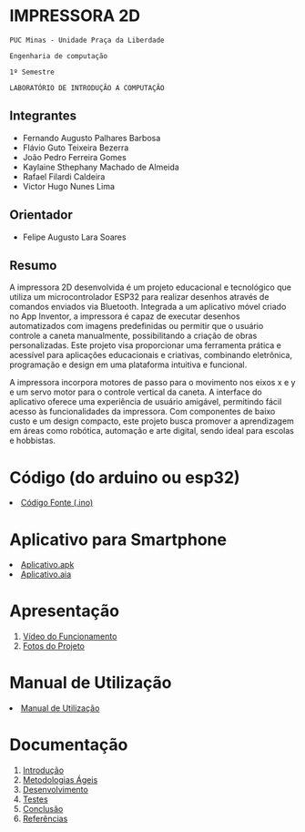 # IMPRESSORA 2D

`PUC Minas - Unidade Praça da Liberdade`

`Engenharia de computação`

`1º Semestre`

`LABORATÓRIO DE INTRODUÇÃO A COMPUTAÇÃO`


## Integrantes

* Fernando Augusto Palhares Barbosa
* Flávio Guto Teixeira Bezerra 
* João Pedro Ferreira Gomes
* Kaylaine Sthephany Machado de Almeida
* Rafael Filardi Caldeira
* Victor Hugo Nunes Lima

## Orientador

* Felipe Augusto Lara Soares

## Resumo

A impressora 2D desenvolvida é um projeto educacional e tecnológico que utiliza um microcontrolador ESP32 para realizar desenhos através de comandos enviados via Bluetooth. Integrada a um aplicativo móvel criado no App Inventor, a impressora é capaz de executar desenhos automatizados com imagens predefinidas ou permitir que o usuário controle a caneta manualmente, possibilitando a criação de obras personalizadas. Este projeto visa proporcionar uma ferramenta prática e acessível para aplicações educacionais e criativas, combinando eletrônica, programação e design em uma plataforma intuitiva e funcional.

A impressora incorpora motores de passo para o movimento nos eixos x e y e um servo motor para o controle vertical da caneta. A interface do aplicativo oferece uma experiência de usuário amigável, permitindo fácil acesso às funcionalidades da impressora. Com componentes de baixo custo e um design compacto, este projeto busca promover a aprendizagem em áreas como robótica, automação e arte digital, sendo ideal para escolas e hobbistas.

# Código (do arduino ou esp32)

<li><a href="Codigo"> Código Fonte (.ino)</a></li>

# Aplicativo para Smartphone

<li><a href="App/Impressora2d_2.apk"> Aplicativo.apk </a></li>
<li><a href="App/Impressora2d_2.aia"> Aplicativo.aia </a></li>

# Apresentação

<ol>
<li><a href="Apresentacao"> Vídeo do Funcionamento</a></li>
<li><a href="Apresentacao/README.md"> Fotos do Projeto</a></li>
</ol>

# Manual de Utilização

<li><a href="Manual/manual de utilização.md"> Manual de Utilização</a></li>


# Documentação

<ol>
<li><a href="Documentacao/01-Introducão.md"> Introdução</a></li>
<li><a href="Documentacao/02-Metodologias Ágeis.md"> Metodologias Ágeis</a></li>
<li><a href="Documentacao/03-Desenvolvimento.md"> Desenvolvimento </a></li>
<li><a href="Documentacao/04-Testes.md"> Testes </a></li>
<li><a href="Documentacao/05-Conclusão.md"> Conclusão </a></li>
<li><a href="Documentacao/06-Referências.md"> Referências </a></li>
</ol>

